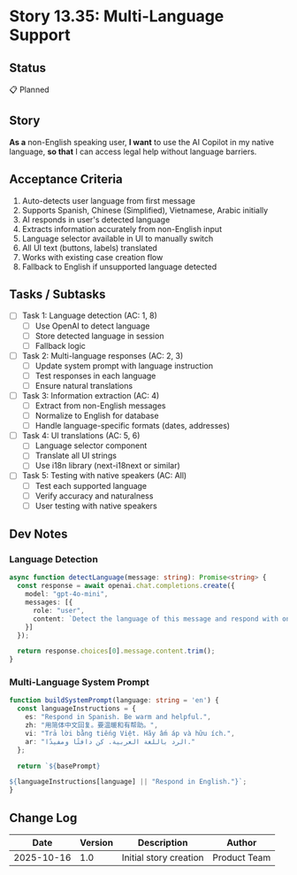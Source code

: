 # Story 13.35: Multi-Language Support

## Status
📋 Planned

## Story
**As a** non-English speaking user,
**I want** to use the AI Copilot in my native language,
**so that** I can access legal help without language barriers.

## Acceptance Criteria

1. Auto-detects user language from first message
2. Supports Spanish, Chinese (Simplified), Vietnamese, Arabic initially
3. AI responds in user's detected language
4. Extracts information accurately from non-English input
5. Language selector available in UI to manually switch
6. All UI text (buttons, labels) translated
7. Works with existing case creation flow
8. Fallback to English if unsupported language detected

## Tasks / Subtasks

- [ ] Task 1: Language detection (AC: 1, 8)
  - [ ] Use OpenAI to detect language
  - [ ] Store detected language in session
  - [ ] Fallback logic

- [ ] Task 2: Multi-language responses (AC: 2, 3)
  - [ ] Update system prompt with language instruction
  - [ ] Test responses in each language
  - [ ] Ensure natural translations

- [ ] Task 3: Information extraction (AC: 4)
  - [ ] Extract from non-English messages
  - [ ] Normalize to English for database
  - [ ] Handle language-specific formats (dates, addresses)

- [ ] Task 4: UI translations (AC: 5, 6)
  - [ ] Language selector component
  - [ ] Translate all UI strings
  - [ ] Use i18n library (next-i18next or similar)

- [ ] Task 5: Testing with native speakers (AC: All)
  - [ ] Test each supported language
  - [ ] Verify accuracy and naturalness
  - [ ] User testing with native speakers

## Dev Notes

### Language Detection

```typescript
async function detectLanguage(message: string): Promise<string> {
  const response = await openai.chat.completions.create({
    model: "gpt-4o-mini",
    messages: [{
      role: "user",
      content: `Detect the language of this message and respond with only the ISO 639-1 code (e.g., "en", "es", "zh"): "${message}"`
    }]
  });

  return response.choices[0].message.content.trim();
}
```

### Multi-Language System Prompt

```typescript
function buildSystemPrompt(language: string = 'en') {
  const languageInstructions = {
    es: "Respond in Spanish. Be warm and helpful.",
    zh: "用简体中文回复。要温暖和有帮助。",
    vi: "Trả lời bằng tiếng Việt. Hãy ấm áp và hữu ích.",
    ar: "الرد باللغة العربية. كن دافئًا ومفيدًا."
  };

  return `${basePrompt}

${languageInstructions[language] || "Respond in English."}`;
}
```

## Change Log

| Date | Version | Description | Author |
|------|---------|-------------|--------|
| 2025-10-16 | 1.0 | Initial story creation | Product Team |

